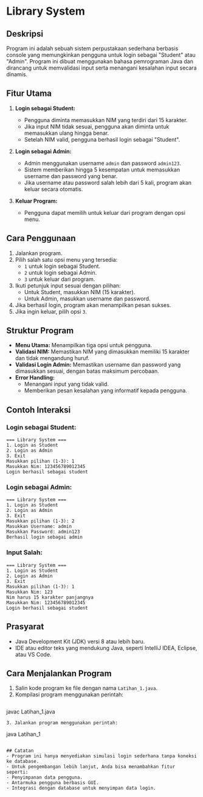 # Library System

## Deskripsi
Program ini adalah sebuah sistem perpustakaan sederhana berbasis console yang memungkinkan pengguna untuk login sebagai "Student" atau "Admin". Program ini dibuat menggunakan bahasa pemrograman Java dan dirancang untuk memvalidasi input serta menangani kesalahan input secara dinamis.

## Fitur Utama
1. **Login sebagai Student:**
   - Pengguna diminta memasukkan NIM yang terdiri dari 15 karakter.
   - Jika input NIM tidak sesuai, pengguna akan diminta untuk memasukkan ulang hingga benar.
   - Setelah NIM valid, pengguna berhasil login sebagai "Student".

2. **Login sebagai Admin:**
   - Admin menggunakan username `admin` dan password `admin123`.
   - Sistem memberikan hingga 5 kesempatan untuk memasukkan username dan password yang benar.
   - Jika username atau password salah lebih dari 5 kali, program akan keluar secara otomatis.

3. **Keluar Program:**
   - Pengguna dapat memilih untuk keluar dari program dengan opsi menu.

## Cara Penggunaan
1. Jalankan program.
2. Pilih salah satu opsi menu yang tersedia:
   - `1` untuk login sebagai Student.
   - `2` untuk login sebagai Admin.
   - `3` untuk keluar dari program.
3. Ikuti petunjuk input sesuai dengan pilihan:
   - Untuk Student, masukkan NIM (15 karakter).
   - Untuk Admin, masukkan username dan password.
4. Jika berhasil login, program akan menampilkan pesan sukses.
5. Jika ingin keluar, pilih opsi `3`.

## Struktur Program
- **Menu Utama:** Menampilkan tiga opsi untuk pengguna.
- **Validasi NIM:** Memastikan NIM yang dimasukkan memiliki 15 karakter dan tidak mengandung huruf.
- **Validasi Login Admin:** Memastikan username dan password yang dimasukkan sesuai, dengan batas maksimum percobaan.
- **Error Handling:**
  - Menangani input yang tidak valid.
  - Memberikan pesan kesalahan yang informatif kepada pengguna.

## Contoh Interaksi
### Login sebagai Student:
```
=== Library System ===
1. Login as Student
2. Login as Admin
3. Exit
Masukkan pilihan (1-3): 1
Masukkan Nim: 123456789012345
Login berhasil sebagai student
```

### Login sebagai Admin:
```
=== Library System ===
1. Login as Student
2. Login as Admin
3. Exit
Masukkan pilihan (1-3): 2
Masukkan Username: admin
Masukkan Password: admin123
Berhasil login sebagai admin
```

### Input Salah:
```
=== Library System ===
1. Login as Student
2. Login as Admin
3. Exit
Masukkan pilihan (1-3): 1
Masukkan Nim: 123
Nim harus 15 karakter panjangnya
Masukkan Nim: 123456789012345
Login berhasil sebagai student
```

## Prasyarat
- Java Development Kit (JDK) versi 8 atau lebih baru.
- IDE atau editor teks yang mendukung Java, seperti IntelliJ IDEA, Eclipse, atau VS Code.

## Cara Menjalankan Program
1. Salin kode program ke file dengan nama `Latihan_1.java`.
2. Kompilasi program menggunakan perintah:
   ```
javac Latihan_1.java
   ```
3. Jalankan program menggunakan perintah:
   ```
java Latihan_1
   ```

## Catatan
- Program ini hanya menyediakan simulasi login sederhana tanpa koneksi ke database.
- Untuk pengembangan lebih lanjut, Anda bisa menambahkan fitur seperti:
  - Penyimpanan data pengguna.
  - Antarmuka pengguna berbasis GUI.
  - Integrasi dengan database untuk menyimpan data login.

